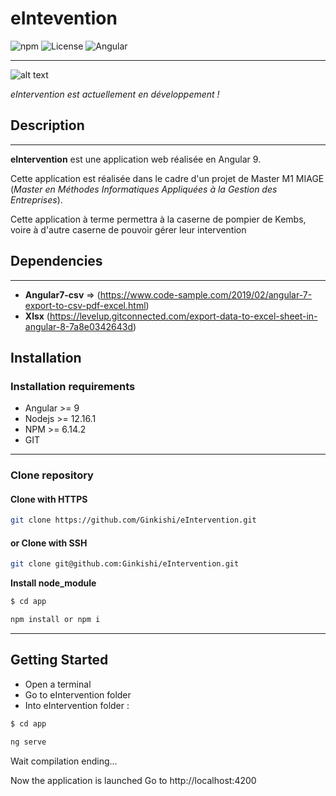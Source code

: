 # **eIntevention**

![npm](https://img.shields.io/badge/npm-v6.14.2-blue)
![License](https://img.shields.io/badge/licence-none-inactive)
![Angular](https://img.shields.io/badge/Angular-v9-orange)

<hr/>

![alt text](https://cdn.dribbble.com/users/11621/screenshots/3615710/pipetocats.jpg)

_eIntervention est actuellement en développement !_

## **Description**

<hr/>

**eIntervention** est une application web réalisée en Angular 9.

Cette application est réalisée dans le cadre d'un projet de Master M1 MIAGE (_Master en Méthodes Informatiques Appliquées à la Gestion des Entreprises_).

Cette application à terme permettra à la caserne de pompier de Kembs, voire à d'autre caserne de pouvoir gérer leur intervention

## **Dependencies**

<hr/>

- **Angular7-csv** => (https://www.code-sample.com/2019/02/angular-7-export-to-csv-pdf-excel.html)
- **Xlsx** (https://levelup.gitconnected.com/export-data-to-excel-sheet-in-angular-8-7a8e0342643d)

## **Installation**

### **Installation requirements**

- Angular >= 9
- Nodejs >= 12.16.1
- NPM >= 6.14.2
- GIT

<hr/>

### **Clone repository**

#### Clone with HTTPS

```bash
git clone https://github.com/Ginkishi/eIntervention.git
```

#### or Clone with SSH

```bash
git clone git@github.com:Ginkishi/eIntervention.git
```

**Install node_module**

```bash
$ cd app
```

```bash
npm install or npm i
```

<hr/>

## **Getting Started**

- Open a terminal
- Go to eIntervention folder
- Into eIntervention folder :

```bash
$ cd app
```

```bash
ng serve
```

Wait compilation ending...

Now the application is launched
Go to http://localhost:4200
